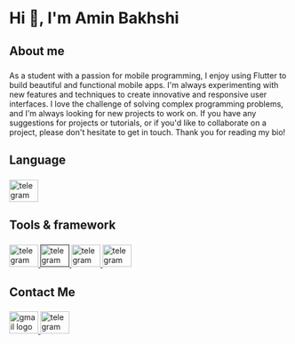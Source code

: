 <h1 align="left">Hi 👋, I'm  Amin Bakhshi</h1>

###

<h2 align="left">About me</h2>

###

<p align="left">As a student with a passion for mobile programming, I enjoy using Flutter to build beautiful and functional mobile apps. I'm always experimenting with new features and techniques to create innovative and responsive user interfaces. I love the challenge of solving complex programming problems, and I'm always looking for new projects to work on. If you have any suggestions for projects or tutorials, or if you'd like to collaborate on a project, please don't hesitate to get in touch. Thank you for reading my bio!</p>


###

<h2 align="left">Language</h2>

###

<div align="left">
  

<a href="https://dart.dev/" target="_blank">
    <img src="https://cdn.jsdelivr.net/gh/devicons/devicon/icons/dart/dart-original.svg" width="52" height="40" alt="telegram logo"  />
  </a>


</div>

###

<h2 align="left">Tools & framework</h2>

###

<div align="left">



<a href="https://flutter.dev/" target="_blank">
    <img src="https://storage.googleapis.com/cms-storage-bucket/ec64036b4eacc9f3fd73.svg" width="52" height="40" alt="telegram logo"  />
  </a>

  <a href="" target="_blank">
    <img src="https://cdn.jsdelivr.net/gh/devicons/devicon/icons/android/android-plain.svg" width="52" height="40" alt="telegram logo"  />
  </a>


  <a href="https://code.visualstudio.com/" target="_blank">
    <img src="https://cdn.jsdelivr.net/gh/devicons/devicon/icons/vscode/vscode-original.svg" width="52" height="40" alt="telegram logo"  />
  </a>


  <a href="https://github.com/AminBDev" target="_blank">
    <img src="https://cdn.jsdelivr.net/gh/devicons/devicon/icons/github/github-original.svg" width="52" height="40" alt="telegram logo"  />
  </a>



</div>

###

<h2 align="left">Contact Me</h2>

###

<div align="left">
  <a href="bakhshim178@gmail.com" target="_blank">
    <img src="https://raw.githubusercontent.com/maurodesouza/profile-readme-generator/master/src/assets/icons/social/gmail/default.svg" width="52" height="40" alt="gmail logo"  />
  </a>
  <a href="https://t.me/amin8615" target="_blank">
    <img src="https://raw.githubusercontent.com/maurodesouza/profile-readme-generator/master/src/assets/icons/social/telegram/default.svg" width="52" height="40" alt="telegram logo"  />
  </a>
</div>

###

